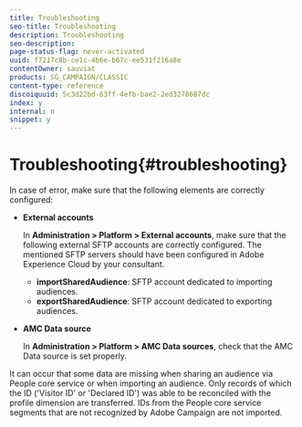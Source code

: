 ```yaml
---
title: Troubleshooting
seo-title: Troubleshooting
description: Troubleshooting
seo-description: 
page-status-flag: never-activated
uuid: f7217c8b-ce1c-4b6e-b67c-ee531f216a8e
contentOwner: sauviat
products: SG_CAMPAIGN/CLASSIC
content-type: reference
discoiquuid: 5c3d22bd-63ff-4efb-bae2-2ed3278687dc
index: y
internal: n
snippet: y
---
```


# Troubleshooting{#troubleshooting}

In case of error, make sure that the following elements are correctly configured:

* **External accounts**

  In **Administration > Platform > External accounts**, make sure that the following external SFTP accounts are correctly configured. The mentioned SFTP servers should have been configured in Adobe Experience Cloud by your consultant.

    * **importSharedAudience**: SFTP account dedicated to importing audiences.
    * **exportSharedAudience**: SFTP account dedicated to exporting audiences.

* **AMC Data source**

  In **Administration > Platform > AMC Data sources**, check that the AMC Data source is set properly.

It can occur that some data are missing when sharing an audience via People core service or when importing an audience. Only records of which the ID ('Visitor ID' or 'Declared ID') was able to be reconciled with the profile dimension are transferred. IDs from the People core service segments that are not recognized by Adobe Campaign are not imported.
